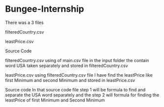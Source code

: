 # Bungee-Internship
There was a 3 files

 filteredCountry.csv
 
 leastPrice.csv
 
 Source Code
 
 filteredCountry.csv
 using of main.csv file in the input folder the contain word USA taken separately and stored in filteredCountry.csv
 
 leastPrice.csv
 using filteredCountry.csv file  I have find the leastPrice like first Minimum and second Minimum and stored in leastPrice.csv
 
 Source code
 In that source code file step 1 will be  formula to find and separate the USA word separately
 and the step 2 will formula for finding the leastPrice of first Minimum and Second Minimum
